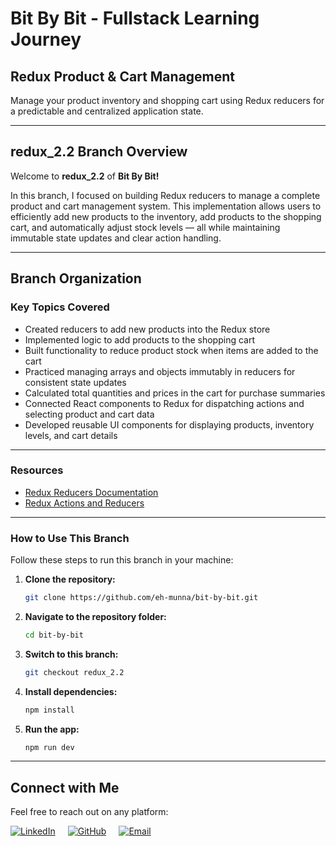 # **Bit By Bit** - Fullstack Learning Journey

## **Redux Product & Cart Management**

Manage your product inventory and shopping cart using Redux reducers for a predictable and centralized application state.

---

## **redux_2.2** Branch Overview

Welcome to **redux_2.2** of **Bit By Bit!**

In this branch, I focused on building Redux reducers to manage a complete product and cart management system.
This implementation allows users to efficiently add new products to the inventory, add products to the shopping cart, and automatically adjust stock levels — all while maintaining immutable state updates and clear action handling.

---

## **Branch Organization**

### **Key Topics Covered**

- Created reducers to add new products into the Redux store
- Implemented logic to add products to the shopping cart
- Built functionality to reduce product stock when items are added to the cart
- Practiced managing arrays and objects immutably in reducers for consistent state updates
- Calculated total quantities and prices in the cart for purchase summaries
- Connected React components to Redux for dispatching actions and selecting product and cart data
- Developed reusable UI components for displaying products, inventory levels, and cart details

---

### **Resources**

- [Redux Reducers Documentation](https://redux.js.org/tutorials/fundamentals/part-3-state-actions-reducers)
- [Redux Actions and Reducers](https://redux.js.org/tutorials/fundamentals/part-2-concepts-data-flow)

---

### **How to Use This Branch**

Follow these steps to run this branch in your machine:

1. **Clone the repository:**

   ```bash
   git clone https://github.com/eh-munna/bit-by-bit.git
   ```

2. **Navigate to the repository folder:**

   ```bash
   cd bit-by-bit
   ```

3. **Switch to this branch:**

   ```bash
   git checkout redux_2.2
   ```

4. **Install dependencies:**

   ```bash
   npm install
   ```

5. **Run the app:**

   ```bash
   npm run dev
   ```

---

## **Connect with Me**

Feel free to reach out on any platform:

<div style="display: flex; gap: 20px;">
   <a href="https://www.linkedin.com/in/eh-munna/">
      <img src="https://img.shields.io/badge/LinkedIn-%230A66C2?style=flat&logo=linkedin&logoColor=white" alt="LinkedIn">
   </a>
   <a href="https://github.com/eh-munna">
      <img src="https://img.shields.io/badge/GitHub-%23121011?style=flat&logo=github&logoColor=white" alt="GitHub">
   </a>
   <a href="mailto:emran.h.munna@gmail.com">
      <img src="https://img.shields.io/badge/emran.h.munna@gmail.com-%23D14836?style=flat&logo=gmail&logoColor=white" alt="Email">
   </a>
</div>
